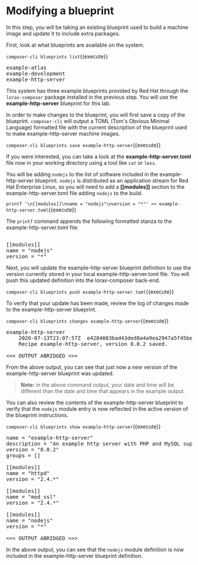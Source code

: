 # Modifying a blueprint

In this step, you will be taking an existing blueprint used to build a machine
image and update it to include extra packages.

First, look at what blueprints are available on the system.

`composer-cli blueprints list`{{execute}}

<pre class='file'>
example-atlas
example-development
example-http-server
</pre>

This system has three example blueprints provided by Red Hat through the 
`lorax-composer` package installed in the previous step.  You will use the
__example-http-server__ blueprint for this lab.

In order to make changes to the blueprint, you will first save a copy of the
blueprint.  `composer-cli` will output a TOML (Tom's Obvious Minimal Language)
formatted file with the current description of the blueprint used to make
example-http-server machine images.

`composer-cli blueprints save example-http-server`{{execute}}

If you were interested, you can take a look at the __example-http-server.toml__
file now in your working directory using a tool like `cat` or `less`.

You will be adding `nodejs` to the list of software included in the
example-http-server blueprint.  `nodejs` is distributed as an application
stream for Red Hat Enterprise Linux, so you will need to add a __[[modules]]__
section to the example-http-server.toml file adding `nodejs` to the build.

`printf '\n[[modules]]\nname = "nodejs"\nversion = "*"' >> example-http-server.toml`{{execute}}

The `printf` command appends the following formatted stanza to the 
example-http-server.toml file:

<pre class='file'>

[[modules]]
name = "nodejs"
version = "*"
</pre>

Next, you will update the example-http-server blueprint definition to use
the version currently stored in your local example-http-server.toml file.
You will push this updated definition into the lorax-composer back-end.

`composer-cli blueprints push example-http-server.toml`{{execute}}

To verify that your update has been made, review the log of changes made
to the example-http-server blueprint.

`composer-cli blueprints changes example-http-server`{{execute}}

<pre class='file'>
example-http-server
    2020-07-13T23:07:57Z  e4284083bad43ded8a4a9ea2947a5f45be72f8c4
    Recipe example-http-server, version 0.0.2 saved.

<<< OUTPUT ABRIDGED >>>
</pre>

From the above output, you can see that just now a new version of the 
example-http-server blueprint was updated.

>**Note:** in the above command output, your date and time will be different
than the date and time that appears in the example output.

You can also review the contents of the example-http-server blueprint to verify
that the `nodejs` module entry is now reflected in the active version of the
blueprint instructions.

`composer-cli blueprints show example-http-server`{{execute}}

<pre class='file'>
name = "example-http-server"
description = "An example http server with PHP and MySQL support."
version = "0.0.2"
groups = []

[[modules]]
name = "httpd"
version = "2.4.*"

[[modules]]
name = "mod_ssl"
version = "2.4.*"

[[modules]]
name = "nodejs"
version = "*"

<<< OUTPUT ABRIDGED >>>
</pre>

In the above output, you can see that the `nodejs` module definition is now
included in the example-http-server blueprint definition.
